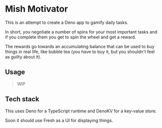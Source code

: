 # Mish Motivator

This is an attempt to create a Deno app to gamify daily tasks.

In short, you negotiate a number of spins for your most important tasks and if
you complete them you get to spin the wheel and get a reward.

The rewards go towards an accumulating balance that can be used to buy things in
real life, like bubble tea (you have to buy it, but you shouldn't feel as guilty
about it).

## Usage

> WIP

## Tech stack

This uses Deno for a TypeScript runtime and DenoKV for a key-value store.

Soon it should use Fresh as a UI for displaying things.
